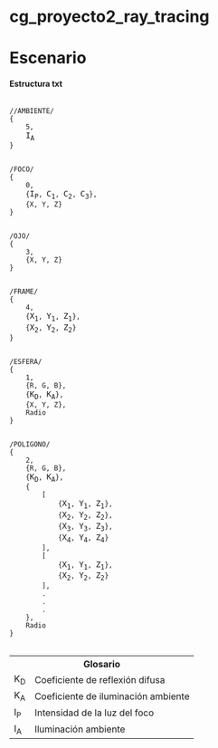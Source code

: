 # cg_proyecto2_ray_tracing


# Escenario

#### Estructura txt

<pre>
<code>
//AMBIENTE/
{
    5,
    </code>I<sub>A</sub><code>
}


/FOCO/
{
    0,
    {</code>I<sub>P</sub><code>, </code>C<sub>1</sub><code>, </code>C<sub>2</sub><code>, </code>C<sub>3</sub><code>},
    {X, Y, Z}
}


/OJO/
{
    3,
    {X, Y, Z}
}


/FRAME/
{
    4,
    {</code>X<sub>1</sub><code>, </code>Y<sub>1</sub><code>, </code>Z<sub>1</sub><code>},
    {</code>X<sub>2</sub><code>, </code>Y<sub>2</sub><code>, </code>Z<sub>2</sub><code>}
}


/ESFERA/
{
    1,
    {R, G, B},
    {</code>K<sub>D</sub><code>, </code>K<sub>A</sub><code>},
    {X, Y, Z},
    Radio
}


/POLIGONO/
{
    2,
    {R, G, B},
    {</code>K<sub>D</sub><code>, </code>K<sub>A</sub><code>},
    { 
        [
            {</code>X<sub>1</sub><code>, </code>Y<sub>1</sub><code>, </code>Z<sub>1</sub><code>},
            {</code>X<sub>2</sub><code>, </code>Y<sub>2</sub><code>, </code>Z<sub>2</sub><code>},
            {</code>X<sub>3</sub><code>, </code>Y<sub>3</sub><code>, </code>Z<sub>3</sub><code>},
            {</code>X<sub>4</sub><code>, </code>Y<sub>4</sub><code>, </code>Z<sub>4</sub><code>}
        ],
        [
            {</code>X<sub>1</sub><code>, </code>Y<sub>1</sub><code>, </code>Z<sub>1</sub><code>},
            {</code>X<sub>2</sub><code>, </code>Y<sub>2</sub><code>, </code>Z<sub>2</sub><code>}
        ],
        .
        .
        .
    },
    Radio
}
</code>
</pre>


<table>
<tr>
    <th colspan="2">Glosario</th>
  </tr>
<tr>
    <td>K<sub>D</sub></td>
    <td>Coeficiente de reflexión difusa</td>
</tr>
<tr>
    <td>K<sub>A</sub></td>
    <td>Coeficiente de iluminación ambiente</td>
</tr>
<tr>
    <td>I<sub>P</sub></td>
    <td>Intensidad de la luz del foco</td>
</tr>
<tr>
    <td>I<sub>A</sub></td>
    <td>Iluminación ambiente</td>
</tr>
</table>